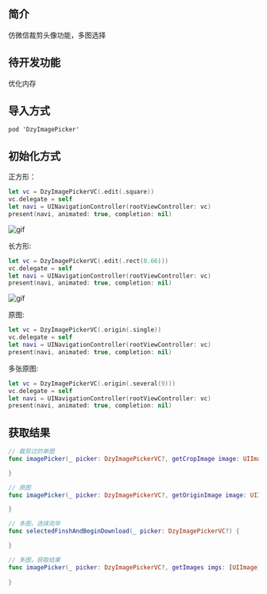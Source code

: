 ## 简介
仿微信裁剪头像功能，多图选择

## 待开发功能
优化内存

## 导入方式

```
pod 'DzyImagePicker'
```

## 初始化方式

正方形：  

```swift
let vc = DzyImagePickerVC(.edit(.square))
vc.delegate = self
let navi = UINavigationController(rootViewController: vc)
present(navi, animated: true, completion: nil)
```

![gif](https://github.com/dzyding/ImagePicker/blob/master/demo1.gif)  


长方形:  

```swift
let vc = DzyImagePickerVC(.edit(.rect(0.66)))
vc.delegate = self
let navi = UINavigationController(rootViewController: vc)
present(navi, animated: true, completion: nil)
```

![gif](https://github.com/dzyding/ImagePicker/blob/master/demo2.gif)  


原图:  

```swift
let vc = DzyImagePickerVC(.origin(.single))
vc.delegate = self
let navi = UINavigationController(rootViewController: vc)
present(navi, animated: true, completion: nil)
```

多张原图:

```swift
let vc = DzyImagePickerVC(.origin(.several(9)))
vc.delegate = self
let navi = UINavigationController(rootViewController: vc)
present(navi, animated: true, completion: nil)
```

## 获取结果

```swift
// 裁剪过的单图
func imagePicker(_ picker: DzyImagePickerVC?, getCropImage image: UIImage) {

}

// 原图
func imagePicker(_ picker: DzyImagePickerVC?, getOriginImage image: UIImage) {

}

// 多图，选择完毕
func selectedFinshAndBeginDownload(_ picker: DzyImagePickerVC?) {

}

// 多图，获取结果
func imagePicker(_ picker: DzyImagePickerVC?, getImages imgs: [UIImage]) {
    
}
```